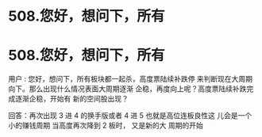 # 508.您好，想问下，所有

# 508.您好，想问下，所有

用户 : 您好，想问下，所有板块都一起杀，高度票陆续补跌停 来判断现在大周期向下。那么出现什么情况表面大周期逐渐 企稳，再度向上呢？高度票陆续补跌完成逐渐企稳，开始有 新的空间股出现？

回答：再次出现 3 进 4 的换手版或者 4 进 5 也就是高位连板良性这 儿会是一个小的赚钱周期 当高度再次降到 2 板时， 又是新的大 周期的开始